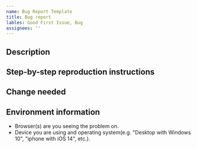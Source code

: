 ```yaml
---
name: Bug Report Template
title: Bug report
lables: Good First Issue, Bug
assignees: ''
---
```


<!--
Please fill out All required sections.

-->

## Description
<!-- Please write a brief description of the bug. -->

## Step-by-step reproduction instructions
<!--
Please list the steps needed to reproduce the bug. For example:
1.
2.
3.
-->

## Change needed
<!-- Please describe the change needed

-->

## Environment information
- Browser(s) are you seeing the problem on.
- Device you are using and operating system(e.g. "Desktop with Windows 10", "iphone with iOS 14", etc.).
